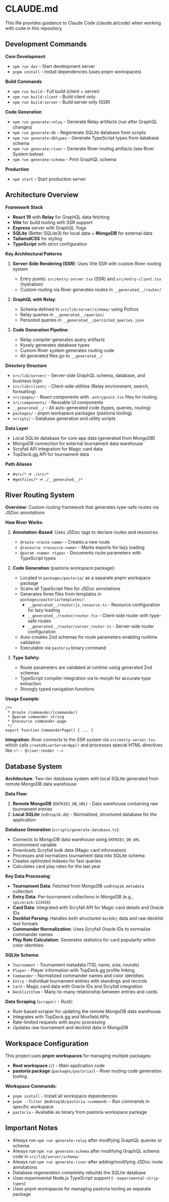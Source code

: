 # CLAUDE.md

This file provides guidance to Claude Code (claude.ai/code) when working with
code in this repository.

## Development Commands

**Core Development**

- `npm run dev` - Start development server
- `pnpm install` - Install dependencies (uses pnpm workspaces)

**Build Commands**

- `npm run build` - Full build (client + server)
- `npm run build:client` - Build client only
- `npm run build:server` - Build server only (SSR)

**Code Generation**

- `npm run generate:relay` - Generate Relay artifacts (run after GraphQL
  changes)
- `npm run generate:db` - Regenerate SQLite database from scripts
- `npm run generate:dbtypes` - Generate TypeScript types from database schema
- `npm run generate:river` - Generate River routing artifacts (see River System
  below)
- `npm run generate:schema` - Print GraphQL schema

**Production**

- `npm start` - Start production server

## Architecture Overview

**Framework Stack**

- **React 19** with **Relay** for GraphQL data fetching
- **Vite** for build tooling with SSR support
- **Express** server with GraphQL Yoga
- **SQLite** (Better SQLite3) for local data + **MongoDB** for external data
- **TailwindCSS** for styling
- **TypeScript** with strict configuration

**Key Architectural Patterns**

1. **Server-Side Rendering (SSR)**: Uses Vite SSR with custom River routing
   system
   - Entry points: `src/entry-server.tsx` (SSR) and `src/entry-client.tsx`
     (hydration)
   - Custom routing via River generates routes in `__generated__/router/`

2. **GraphQL with Relay**:
   - Schema defined in `src/lib/server/schema/` using Pothos
   - Relay queries in `__generated__/queries/`
   - Persisted queries in `__generated__/persisted_queries.json`

3. **Code Generation Pipeline**:
   - Relay compiler generates query artifacts
   - Kysely generates database types
   - Custom River system generates routing code
   - All generated files go to `__generated__/`

**Directory Structure**

- `src/lib/server/` - Server-side GraphQL schema, database, and business logic
- `src/lib/client/` - Client-side utilities (Relay environment, search,
  formatting)
- `src/pages/` - React components with `.entrypoint.tsx` files for routing
- `src/components/` - Reusable UI components
- `__generated__/` - All auto-generated code (types, queries, routing)
- `packages/` - pnpm workspace packages (pastoria tooling)
- `scripts/` - Database generation and utility scripts

**Data Layer**

- Local SQLite database for core app data (generated from MongoDB)
- MongoDB connection for external tournament data warehouse
- Scryfall API integration for Magic card data
- TopDeck.gg API for tournament data

**Path Aliases**

- `#src/*` → `./src/*`
- `#genfiles/*` → `./__generated__/*`

## River Routing System

**Overview**: Custom routing framework that generates type-safe routes via JSDoc
annotations

**How River Works**:

1. **Annotation-Based**: Uses JSDoc tags to declare routes and resources
   - `@route <route-name>` - Creates a new route
   - `@resource <resource-name>` - Marks exports for lazy loading
   - `@param <name> <type>` - Documents route parameters with TypeScript types

2. **Code Generation** (pastoria workspace package):
   - Located in `packages/pastoria/` as a separate pnpm workspace package
   - Scans all TypeScript files for JSDoc annotations
   - Generates three files from templates in `packages/pastoria/templates/`:
     - `__generated__/router/js_resource.ts` - Resource configuration for lazy
       loading
     - `__generated__/router/router.tsx` - Client-side router with type-safe
       routes
     - `__generated__/router/server_router.ts` - Server-side router configuration
   - Auto-creates Zod schemas for route parameters enabling runtime validation
   - Executable via `pastoria` binary command

3. **Type Safety**:
   - Route parameters are validated at runtime using generated Zod schemas
   - TypeScript compiler integration via ts-morph for accurate type extraction
   - Strongly typed navigation functions

**Usage Example**:

```tsx
/**
 * @route /commander/[commander]
 * @param commander string
 * @resource commander-page
 */
export function CommanderPage() { ... }
```

**Integration**: River connects to the SSR system via `src/entry-server.tsx`
which calls `createRiverServerApp()` and processes special HTML directives like
`<!-- @river:render -->`

## Database System

**Architecture**: Two-tier database system with local SQLite generated from
remote MongoDB data warehouse

**Data Flow**:

1. **Remote MongoDB** (`ENTRIES_DB_URL`) - Data warehouse containing raw
   tournament entries
2. **Local SQLite** (`edhtop16.db`) - Normalized, structured database for the
   application

**Database Generation** (`scripts/generate-database.ts`):

- Connects to MongoDB data warehouse using `ENTRIES_DB_URL` environment variable
- Downloads Scryfall bulk data (Magic card information)
- Processes and normalizes tournament data into SQLite schema
- Creates optimized indexes for fast queries
- Calculates card play rates for the last year

**Key Data Processing**:

- **Tournament Data**: Fetched from MongoDB `cedhtop16.metadata` collection
- **Entry Data**: Per-tournament collections in MongoDB (e.g.,
  `spicerack:123456`)
- **Card Data**: Integrated with Scryfall API for Magic card details and Oracle
  IDs
- **Decklist Parsing**: Handles both structured `deckObj` data and raw decklist
  text formats
- **Commander Normalization**: Uses Scryfall Oracle IDs to normalize commander
  names
- **Play Rate Calculation**: Generates statistics for card popularity within
  color identities

**SQLite Schema**:

- `Tournament` - Tournament metadata (TID, name, size, rounds)
- `Player` - Player information with TopDeck.gg profile linking
- `Commander` - Normalized commander names and color identities
- `Entry` - Individual tournament entries with standings and records
- `Card` - Magic card data with Oracle IDs and Scryfall integration
- `DecklistItem` - Many-to-many relationship between entries and cards

**Data Scraping** (`scraper/` - Rust):

- Rust-based scraper for updating the remote MongoDB data warehouse
- Integrates with TopDeck.gg and Moxfield APIs
- Rate-limited requests with async processing
- Updates raw tournament and decklist data in MongoDB

## Workspace Configuration

This project uses **pnpm workspaces** for managing multiple packages:

- **Root workspace** (`/`) - Main application code
- **pastoria package** (`packages/pastoria/`) - River routing code generation
  tooling

**Workspace Commands**:

- `pnpm install` - Install all workspace dependencies
- `pnpm --filter @edhtop16/pastoria <command>` - Run commands in specific
  workspace
- `pastoria` - Available as binary from pastoria workspace package

## Important Notes

- Always run `npm run generate:relay` after modifying GraphQL queries or schema
- Always run `npm run generate:schema` after modifying GraphQL schema code in
  `src/lib/server/schema/`
- Always run `npm run generate:river` after adding/modifying JSDoc route
  annotations
- Database regeneration completely rebuilds the SQLite database
- Uses experimental Node.js TypeScript support (`--experimental-strip-types`)
- Uses pnpm workspaces for managing pastoria tooling as separate package
